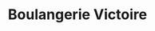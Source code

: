 ---
title: "Boulangerie Victoire"
url: /castelnau-le-lez/boulangerie-victoire/
shop: boulangerie
---